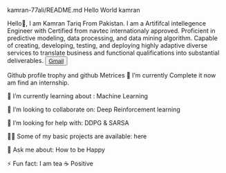 kamran-77ali/README.md
Hello  World 
kamran


Hello👋, I am Kamran Tariq From Pakistan. I am a Artififcal intellegence Engineer with Certified from navtec internationaly approved. Proficient in predictive modeling, data processing, and data mining algorithm. Capable of creating, developing, testing, and deploying highly adaptive diverse services to translate business and functional qualifications into substantial deliverables.
<button style ><a href = "">Gmail</a></button>

Github profile trophy and github Metrices
🔭 I’m currently Complete it now am find an internship.

🌱 I’m currently learning about :  Machine Learning

👯 I’m looking to collaborate on: Deep Reinforcement learning

🤝 I’m looking for help with: DDPG & SARSA

👨‍💻 Some of my basic projects are available: here

💬 Ask me about: How to be Happy

⚡ Fun fact: I am tea ☕ Positive
